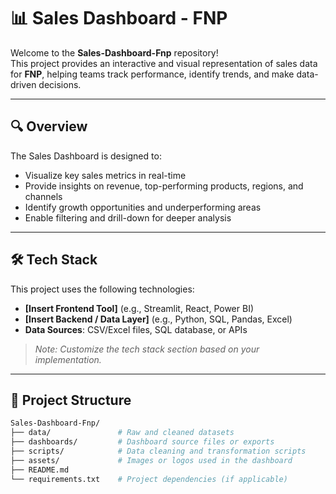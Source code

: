 # 📊 Sales Dashboard - FNP

Welcome to the **Sales-Dashboard-Fnp** repository!  
This project provides an interactive and visual representation of sales data for **FNP**, helping teams track performance, identify trends, and make data-driven decisions.

---

## 🔍 Overview

The Sales Dashboard is designed to:
- Visualize key sales metrics in real-time
- Provide insights on revenue, top-performing products, regions, and channels
- Identify growth opportunities and underperforming areas
- Enable filtering and drill-down for deeper analysis

---

## 🛠️ Tech Stack

This project uses the following technologies:

- **[Insert Frontend Tool]** (e.g., Streamlit, React, Power BI)
- **[Insert Backend / Data Layer]** (e.g., Python, SQL, Pandas, Excel)
- **Data Sources**: CSV/Excel files, SQL database, or APIs

> *Note: Customize the tech stack section based on your implementation.*

---

## 📁 Project Structure

```bash
Sales-Dashboard-Fnp/
├── data/               # Raw and cleaned datasets
├── dashboards/         # Dashboard source files or exports
├── scripts/            # Data cleaning and transformation scripts
├── assets/             # Images or logos used in the dashboard
├── README.md
└── requirements.txt    # Project dependencies (if applicable)
